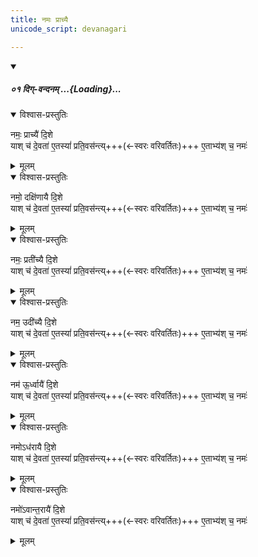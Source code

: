 ```yaml
---
title: नमः प्राच्यै
unicode_script: devanagari

---
```

<div class="js_include" includetitle="false" newlevelforh1="5" unfilled url="/vedAH_yajuH/taittirIyam/sArasvata-vibhAgaH/AraNyakam/sarva-prastutiH/02_svAdhyAya-brAhmaNAdi/23_Andhra-pATha-yogaH/01_dig-vandanam/">
<details open><summary><h5>०१ दिग्-वन्दनम् ...{Loading}...</h5></summary>
<details open><summary>विश्वास-प्रस्तुतिः</summary>

नमः॒ प्राच्यै॑ दि॒शे  
याश् च॑ दे॒वता॑ ए॒तस्यां॑ प्रति॒वस॑न्त्य्+++(←स्वरः वरिवर्तितः)+++ ए॒ताभ्य॑श् च॒ नमः॑
</details>

<details><summary>मूलम्</summary>

नमः॒ प्राच्यै॑ दि॒शे  
याश्च॑ दे॒वता॑ ए॒तस्यां॒ प्रति॑वसन्त्ये॒ताभ्य॑श्च॒ नमो॒
</details>

<details open><summary>विश्वास-प्रस्तुतिः</summary>

नमो॒ दक्षि॑णायै दि॒शे  
याश् च॑ दे॒वता॑ ए॒तस्यां॑ प्रति॒वस॑न्त्य्+++(←स्वरः वरिवर्तितः)+++ ए॒ताभ्य॑श् च॒ नमः॑
</details>

<details><summary>मूलम्</summary>

नमो॒ दक्षि॑णायै दि॒शे  
याश्च॑ दे॒वता॑ ए॒तस्यां॒ प्रति॑वसन्त्ये॒ताभ्य॑श्च॒ नमो॒
</details>

<details open><summary>विश्वास-प्रस्तुतिः</summary>

नमः॒ प्रती॑च्यै दि॒शे  
याश् च॑ दे॒वता॑ ए॒तस्यां॑ प्रति॒वस॑न्त्य्+++(←स्वरः वरिवर्तितः)+++ ए॒ताभ्य॑श् च॒ नमः॑
</details>

<details><summary>मूलम्</summary>

नमः॒ प्रती॑च्यै दि॒शे  
याश्च॑ दे॒वता॑ ए॒तस्यां॒ प्रति॑वसन्त्ये॒ताभ्य॑श्च॒ नमो॒
</details>

<details open><summary>विश्वास-प्रस्तुतिः</summary>

नम॒ उदी॑च्यै दि॒शे  
याश् च॑ दे॒वता॑ ए॒तस्यां॑ प्रति॒वस॑न्त्य्+++(←स्वरः वरिवर्तितः)+++ ए॒ताभ्य॑श् च॒ नमः॑
</details>

<details><summary>मूलम्</summary>

नम॒ उदी॑च्यै दि॒शे  
याश्च॑ दे॒वता॑ ए॒तस्यां॒ प्रति॑वसन्त्ये॒ताभ्य॑श्च॒ नमो॒ 
</details>

<details open><summary>विश्वास-प्रस्तुतिः</summary>

नम॑ ऊ॒र्ध्वायै॑ दि॒शे  
याश् च॑ दे॒वता॑ ए॒तस्यां॑ प्रति॒वस॑न्त्य्+++(←स्वरः वरिवर्तितः)+++ ए॒ताभ्य॑श् च॒ नमः॑
</details>

<details><summary>मूलम्</summary>

नम॑ ऊ॒र्ध्वायै॑ दि॒शे  
याश्च॑ दे॒वता॑ ए॒तस्यां॒ प्रति॑वसन्त्ये॒ताभ्य॑श्च॒ नमो॒  
</details>

<details open><summary>विश्वास-प्रस्तुतिः</summary>

नमोऽध॑रायै दि॒शे  
याश् च॑ दे॒वता॑ ए॒तस्यां॑ प्रति॒वस॑न्त्य्+++(←स्वरः वरिवर्तितः)+++ ए॒ताभ्य॑श् च॒ नमः॑
</details>

<details><summary>मूलम्</summary>

नमोऽध॑रायै दि॒शे  
याश्च॑ दे॒वता॑ ए॒तस्यां॒ प्रति॑वसन्त्ये॒ताभ्य॑श्च॒ नमो॒
</details>

<details open><summary>विश्वास-प्रस्तुतिः</summary>

नमो॑ऽवान्त॒रायै॑ दि॒शे  
याश् च॑ दे॒वता॑ ए॒तस्यां॑ प्रति॒वस॑न्त्य्+++(←स्वरः वरिवर्तितः)+++ ए॒ताभ्य॑श् च॒ नमः॑
</details>

<details><summary>मूलम्</summary>

नमो॑ऽवान्त॒रायै॑ दि॒शे  
याश्च॑ दे॒वता॑ ए॒तस्यां॒ प्रति॑वसन्त्ये॒ताभ्य॑श्च॒ नमः॑
</details>
</details>
</div> 
